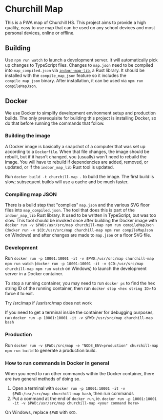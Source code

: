 # Churchill Map
This is a PWA map of Churchill HS. This project aims to provide a high quality, easy to use map that can be used on any school devices and most personal devices, online or offline.

## Building
Use `npm run watch` to launch a development server. It will automatically pick up changes to TypeScript files. Changes to `map.json` need to be compiled into `map_compiled.json` via [`indoor-map-lib`](https://gitlab.com/nvarner/indoor-map-lib), a Rust library. It should be installed with the `compile_map_json` feature so it includes the `compile_map_json` binary. After installation, it can be used via `npm run compileMapJson`.

## Docker
We use Docker to simplify development environment setup and production builds. The only prerequisite for building this
project is installing Docker, so do that before running the commands that follow.

### Building the image
A Docker image is basically a snapshot of a computer that was set up according to a `Dockerfile`. When that file
changes, the image should be rebuilt, but if it hasn't changed, you (usually) won't need to rebuild the image. You will
have to rebuild if dependencies are added, removed, or updated, or if the `indoor_map_lib` Rust tool is updated.

Run `docker build -t churchill-map .` to build the image. The first build is slow; subsequent builds will use a cache
and be much faster.

### Compiling map JSON
There is a build step that "compiles" `map.json` and the various SVG floor files into `map_compiled.json`. The tool that
does this is part of the `indoor_map_lib` Rust library. It used to be written in TypeScript, but was too slow. This tool
should be invoked once after building the Docker image with
`docker run -v $PWD:/usr/src/map churchill-map npm run compileMapJson`
(`docker run -v $CD:/usr/src/map churchill-map npm run compileMapJson` on Windows) and after changes are made to
`map.json` or a floor SVG file.

### Development
Run `docker run -p 10001:10001 -it -v $PWD:/usr/src/map churchill-map npm run watch`
(`docker run -p 10001:10001 -it -v $CD:/usr/src/map churchill-map npm run watch` on Windows) to launch the development
server in a Docker container.

To stop a running container, you may need to run `docker ps` to find the hex string ID of the running container, then
run `docker stop <hex string ID>` to force it to exit.

Try /src/map if /usr/src/map does not work

If you need to get a terminal inside the container for debugging purposes, run
`docker run -p 10001:10001 -it -v $PWD:/usr/src/map churchill-map bash`

### Production
Run `docker run -v $PWD:/src/map -e "NODE_ENV=production" churchill-map npm run build` to generate a
production build.

### How to run commands in Docker in general
When you need to run other commands within the Docker container, there are two general methods of doing so.

1. Open a terminal with `docker run -p 10001:10001 -it -v $PWD:/usr/src/map churchill-map bash`, then run commands
2. Put a command at the end of `docker run`, ie.
`docker run -p 10001:10001 -it -v $PWD:/usr/src/map churchill-map <your command here>`

On Windows, replace `$PWD` with `$CD`.
